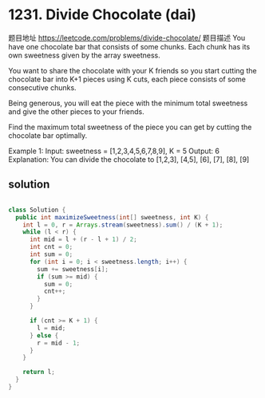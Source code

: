 # 1231. Divide Chocolate (dai)
题目地址
https://leetcode.com/problems/divide-chocolate/
题目描述
You have one chocolate bar that consists of some chunks. Each chunk has its own sweetness given by the array sweetness.

You want to share the chocolate with your K friends so you start cutting the chocolate bar into K+1 pieces using K cuts, each piece consists of some consecutive chunks.

Being generous, you will eat the piece with the minimum total sweetness and give the other pieces to your friends.

Find the maximum total sweetness of the piece you can get by cutting the chocolate bar optimally.

Example 1:
Input: sweetness = [1,2,3,4,5,6,7,8,9], K = 5
Output: 6
Explanation: You can divide the chocolate to [1,2,3], [4,5], [6], [7], [8], [9]

## solution
```java

class Solution {
  public int maximizeSweetness(int[] sweetness, int K) {
    int l = 0, r = Arrays.stream(sweetness).sum() / (K + 1);
    while (l < r) {
      int mid = l + (r - l + 1) / 2;
      int cnt = 0;
      int sum = 0;
      for (int i = 0; i < sweetness.length; i++) {
        sum += sweetness[i];
        if (sum >= mid) {
          sum = 0;
          cnt++;
        }
      }

      if (cnt >= K + 1) {
        l = mid;
      } else {
        r = mid - 1;            
      }
    }

    return l;
  }
}
```